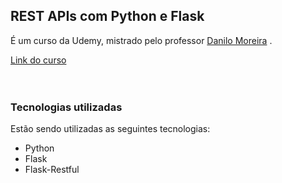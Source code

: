 ## REST APIs com Python e Flask
É um curso da Udemy, mistrado pelo professor [Danilo Moreira](https://www.linkedin.com/in/odanilomoreira/) . 

[Link do curso](https://www.udemy.com/course/rest-apis-com-python-e-flask/)  <br/> <br/> <br/>




### Tecnologias utilizadas
Estão sendo utilizadas as seguintes tecnologias:
- Python
- Flask
- Flask-Restful

